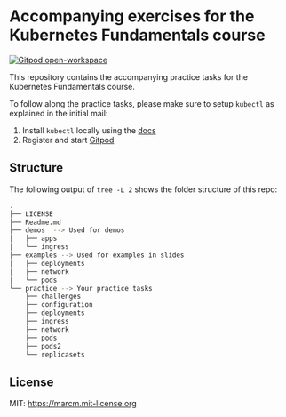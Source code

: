 # Accompanying exercises for the Kubernetes Fundamentals course

[![Gitpod open-workspace](https://img.shields.io/badge/Gitpod-ready--to--code-908a85?logo=gitpod)](https://gitpod.io/#https://github.com/MMerzinger/kubernetes-fundamentals)

This repository contains the accompanying practice tasks for the Kubernetes Fundamentals course. 

To follow along the practice tasks, please make sure to setup `kubectl` as explained in the initial mail:
1. Install `kubectl` locally using the [docs](https://kubernetes.io/docs/tasks/tools/)
2. Register and start [Gitpod](https://gitpod.io/#https://github.com/MMerzinger/kubernetes-fundamentals)

## Structure

The following output of `tree -L 2` shows the folder structure of this repo:

```bash
.
├── LICENSE
├── Readme.md
├── demos  --> Used for demos
│   ├── apps
│   └── ingress
├── examples --> Used for examples in slides 
│   ├── deployments
│   ├── network
│   └── pods
└── practice --> Your practice tasks
    ├── challenges
    ├── configuration
    ├── deployments
    ├── ingress
    ├── network
    ├── pods
    ├── pods2
    └── replicasets
```

## License

MIT: https://marcm.mit-license.org
